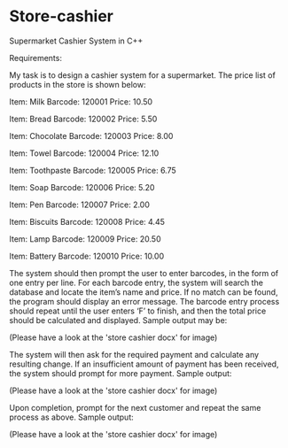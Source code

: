 # Store-cashier
Supermarket Cashier System in C++

Requirements:

My task is to design a cashier system for a supermarket. The price list of products in the store is shown below:
 
Item: Milk	         Barcode:	120001	        Price: 10.50

Item: Bread	         Barcode:	120002	        Price: 5.50

Item: Chocolate	     Barcode:	120003	        Price: 8.00

Item: Towel	         Barcode:	120004	        Price: 12.10

Item: Toothpaste	   Barcode:	120005	        Price: 6.75

Item: Soap	         Barcode:	120006	        Price: 5.20

Item: Pen	           Barcode:	120007	        Price: 2.00

Item: Biscuits	     Barcode:	120008	        Price: 4.45

Item: Lamp	         Barcode:	120009	        Price: 20.50

Item: Battery	       Barcode:	120010	        Price: 10.00

The system should then prompt the user to enter barcodes, in the form of one entry per line. For each barcode entry, the system will search the database and locate the item’s name and price. If no match can be found, the program should display an error message. The barcode entry process should repeat until the user enters ‘F’ to finish, and then the total price should be calculated and displayed. Sample output may be:

 (Please have a look at the 'store cashier docx' for image)

The system will then ask for the required payment and calculate any resulting change. If an insufficient amount of payment has been received, the system should prompt for more payment. Sample output:

 (Please have a look at the 'store cashier docx' for image)

Upon completion, prompt for the next customer and repeat the same process as above. Sample output:

 (Please have a look at the 'store cashier docx' for image)


